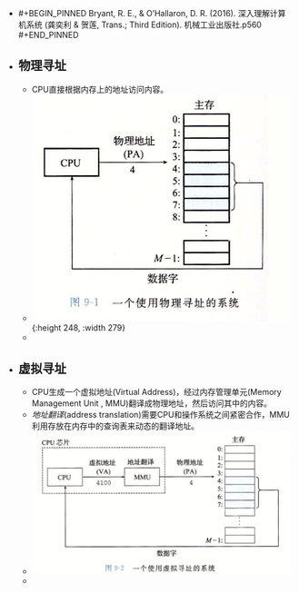 - #+BEGIN_PINNED
  Bryant, R. E., & O’Hallaron, D. R. (2016). 深入理解计算机系统 (龚奕利 & 贺莲, Trans.; Third Edition). 机械工业出版社.p560
  #+END_PINNED
- ## 物理寻址
	- CPU直接根据内存上的地址访问内容。
	- ![image.png](../assets/image_1666255467897_0.png){:height 248, :width 279}
	-
- ## 虚拟寻址
	- CPU生成一个虚拟地址(Virtual Address)，经过内存管理单元(Memory Management Unit , MMU)翻译成物理地址，然后访问其中的内容。
	- *地址翻译*(address translation)需要CPU和操作系统之间紧密合作，MMU利用存放在内存中的查询表来动态的翻译地址。
	- ![image.png](../assets/image_1666255526320_0.png)
	-